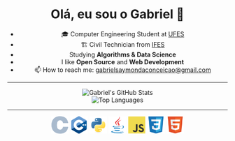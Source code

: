 <div align="center">

# Olá, eu sou o Gabriel 👋

- 🎓 Computer Engineering Student at [UFES](https://www.ufes.edu.br)
- 🏗️ Civil Technician from [IFES](https://www.ifes.edu.br)
- Studying **Algorithms & Data Science** 
- I like **Open Source** and **Web Development**
- 📫 How to reach me: [gabrielsaymondaconceicao@gmail.com](mailto:gabrielsaymondaconceicao@gmail.com)

---

<!-- GitHub Stats -->
<div align="">
  <img src="https://github-readme-stats.vercel.app/api?username=Gabriel-Saymon&show_icons=true&theme=dark&hide_border=true" alt="Gabriel's GitHub Stats" />
</div>

<!-- Top Languages (barra) -->
<div align="">
  <img src="https://github-readme-stats.vercel.app/api/top-langs/?username=Gabriel-Saymon&layout=compact&theme=dark&hide_border=true" alt="Top Languages" />
</div>

<!-- Se quiser o gráfico em rosquinha -->
<!--
<div align="center">
  <img src="https://github-readme-stats.vercel.app/api/top-langs/?username=Gabriel-Saymon&layout=donut&theme=dark&hide_border=true" alt="Language Donut" />
</div>
-->

---

<!-- Ícones de linguagens/tecnologias -->
<p align="center">
  <img src="https://raw.githubusercontent.com/devicons/devicon/master/icons/c/c-original.svg"       width="40" height="40" alt="C"/>
  <img src="https://raw.githubusercontent.com/devicons/devicon/master/icons/cplusplus/cplusplus-original.svg" width="40" height="40" alt="C++"/>
  <img src="https://raw.githubusercontent.com/devicons/devicon/master/icons/python/python-original.svg" width="40" height="40" alt="Python"/>
  <img src="https://raw.githubusercontent.com/devicons/devicon/master/icons/java/java-original.svg"   width="40" height="40" alt="Java"/>
  <img src="https://raw.githubusercontent.com/devicons/devicon/master/icons/javascript/javascript-original.svg" width="40" height="40" alt="JavaScript"/>
  <img src="https://raw.githubusercontent.com/devicons/devicon/master/icons/css3/css3-original.svg"     width="40" height="40" alt="CSS3"/>
  <img src="https://raw.githubusercontent.com/devicons/devicon/master/icons/html5/html5-original.svg"   width="40" height="40" alt="HTML5"/>
</p>

</div>

